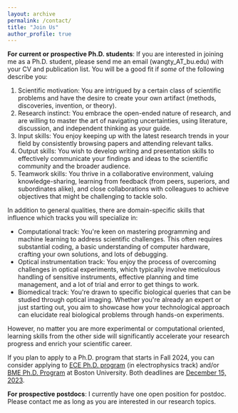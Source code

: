 ```yaml
---
layout: archive
permalink: /contact/
title: "Join Us"
author_profile: true
---
```



<b>For current or prospective Ph.D. students</b>: If you are interested in joining me as a Ph.D. student, please send me an email (wangty_AT_bu.edu) with your CV and publication list. You will be a good fit if <i>some</i> of the following describe you:

1. Scientific motivation: You are intrigued by a certain class of scientific problems and have the desire to create your own artifact (methods, discoveries, invention, or theory). 
1. Research instinct: You embrace the open-ended nature of research, and are willing to master the art of navigating uncertainties, using literature, discussion, and independent thinking as your guide.
1. Input skills: You enjoy keeping up with the latest research trends in your field by consistently browsing papers and attending relevant talks.
1. Output skills: You wish to develop writing and presentation skills to effectively communicate your findings and ideas to the scientific community and the broader audience. 
1. Teamwork skills: You thrive in a collaborative environment, valuing knowledge-sharing, learning from feedback (from peers, superiors, and subordinates alike), and close collaborations with colleagues to achieve objectives that might be challenging to tackle solo.

In addition to general qualities, there are domain-specific skills that influence which tracks you will specialize in:

* Computational track: You're keen on mastering programming and machine learning to address scientific challenges. This often requires substantial coding, a basic understanding of computer hardware, crafting your own solutions, and lots of debugging. 
* Optical instrumentation track: You enjoy the process of overcoming challenges in optical experiments, which typically involve meticulous handling of sensitive instruments, effective planning and time management, and a lot of trial and error to get things to work.
* Biomedical track: You're drawn to specific biological queries that can be studied through optical imaging. Whether you're already an expert or just starting out, you aim to showcase how your technological approach can elucidate real biological problems through hands-on experiments.

However, no matter you are more experimental or computational oriented, learning skills from the other side will significantly accelerate your research progress and enrich your scientific career.

If you plan to apply to a Ph.D. program that starts in Fall 2024, you can consider applying to [ECE Ph.D. program](https://www.bu.edu/eng/academics/explore-degree-programs/phd-in-electrical-engineering/) (in electrophysics track) and/or [BME Ph.D. Program](https://www.bu.edu/eng/academics/explore-degree-programs/phd-in-biomedical-engineering/) at Boston University. Both deadlines are <u>December 15, 2023</u>. 

<b>For prospective postdocs</b>: I currently have one open position for postdoc. Please contact me as long as you are interested in our research topics.